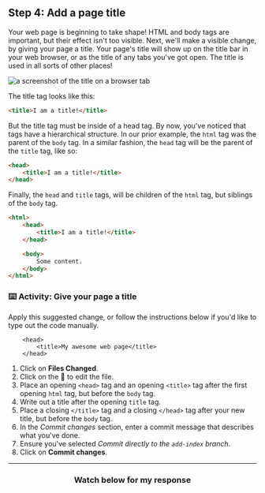 ## Step 4: Add a page title

Your web page is beginning to take shape! HTML and body tags are important, but their effect isn't too visible. Next, we'll make a visible change, by giving your page a title. Your page's title will show up on the title bar in your web browser, or as the title of any tabs you've got open. The title is used in all sorts of other places!

![a screenshot of the title on a browser tab](https://user-images.githubusercontent.com/16547949/41006294-e990b476-68ee-11e8-8cfa-67c72c132095.png)

The title tag looks like this:

```html
<title>I am a title!</title>
```

But the title tag must be inside of a head tag. By now, you've noticed that tags have a hierarchical structure. In our prior example, the `html` tag was the parent of the `body` tag. In a similar fashion, the `head` tag will be the parent of the `title` tag, like so:

```html
<head>
    <title>I am a title!</title>
</head>
```

Finally, the `head` and `title` tags, will be children of the `html` tag, but siblings of the `body` tag.

```html
<html>
    <head>
        <title>I am a title!</title>
    </head>

    <body>
        Some content.
    </body>
</html>
```

### :keyboard: Activity: Give your page a title

Apply this suggested change, or follow the instructions below if you'd like to type out the code manually.

```suggestion
    <head>
        <title>My awesome web page</title>
    </head>

```

1. Click on **Files Changed**.
1. Click on the :pencil: to edit the file.
1. Place an opening `<head>` tag and an opening `<title>` tag after the first opening `html` tag, but before the `body` tag.
1. Write out a title after the opening `title` tag.
1. Place a closing `</title>` tag and a closing `</head>` tag after your new title, but before the `body` tag. 
1. In the _Commit changes_ section, enter a commit message that describes what you've done.
1. Ensure you've selected _Commit directly to the `add-index` branch_.
1. Click on **Commit changes**.

<hr>
<h3 align="center">Watch below for my response</h3>
